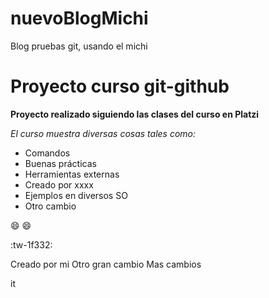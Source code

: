 # nuevoBlogMichi
Blog pruebas git, usando el michi
# Proyecto curso git-github


**Proyecto realizado siguiendo las clases del curso en Platzi**

*El curso muestra diversas cosas tales como:*
- Comandos
- Buenas prácticas
- Herramientas externas
- Creado por xxxx
- Ejemplos en diversos SO
- Otro cambio

:smile: :smile:

:tw-1f332:

Creado por mi
Otro gran cambio
Mas cambios

it